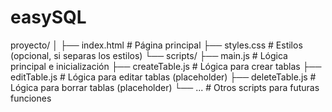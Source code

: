 # easySQL

proyecto/
│
├── index.html          # Página principal
├── styles.css          # Estilos (opcional, si separas los estilos)
└── scripts/
    ├── main.js         # Lógica principal e inicialización
    ├── createTable.js  # Lógica para crear tablas
    ├── editTable.js    # Lógica para editar tablas (placeholder)
    ├── deleteTable.js  # Lógica para borrar tablas (placeholder)
    └── ...             # Otros scripts para futuras funciones